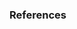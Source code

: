 ### References
[^unb1]: Toward Generating a New Intrusion Detection Dataset and Intrusion Traffic Characterization, https://www.scitepress.org/Papers/2018/66398/66398.pdf
[^notes1]: https://github.com/r-dube/CICIDS/blob/main/notes/cicflowmeter-2020-ReadMe.txt
[^notes2]: https://github.com/r-dube/CICIDS/blob/main/notes/lab-notes.txt
[^colab1]: https://github.com/r-dube/CICIDS/blob/main/cicids_data.ipynb
[^colab2]: https://github.com/r-dube/CICIDS/blob/main/cicids_classifiers.ipynb
[^scripts1]: https://github.com/r-dube/CICIDS/blob/main/scripts/ids_utils.py
[^data1]: https://github.com/r-dube/CICIDS/blob/main/MachineLearningCVE/processed/bal-cicids2017.csv
